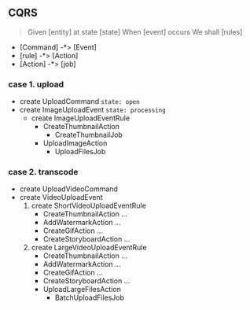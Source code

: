 ## CQRS

> Given [entity] at state [state]
> When [event] occurs
> We shall [rules]

- [Command] -*> [Event]
- [rule] -*> [Action]
- [Action] -*> [job]

### case 1. upload
* create UploadCommand `state: open`
* create ImageUploadEvent `state: processing`
    * create ImageUploadEventRule
        * CreateThumbnailAction
            * CreateThumbnailJob
        * UploadImageAction
            * UploadFilesJob
        
        
### case 2. transcode
* create UploadVideoCommand
* create VideoUploadEvent
    1. create ShortVideoUploadEventRule
        * CreateThumbnailAction ...
        * AddWatermarkAction ...
        * CreateGifAction ...
        * CreateStoryboardAction ...
    2. create LargeVideoUploadEventRule
        * CreateThumbnailAction ...
        * AddWatermarkAction ...
        * CreateGifAction ...
        * CreateStoryboardAction ...
        * UploadLargeFilesAction
            * BatchUploadFilesJob

